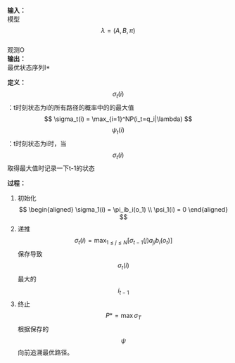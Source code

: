 **输入：**  
模型$$\lambda=(A, B, \pi)$$  
观测O  
**输出：**  
最优状态序列I*

**定义：**
$$\sigma_t(i)$$：t时刻状态为i的所有路径的概率中的的最大值  
$$
\sigma_t(i) = \max_{i=1}^NP(i_t=q_i|\lambda)
$$
$$\psi_t(i)$$：t时刻状态为i时，当$$\sigma_t(i)$$取得最大值时记录一下t-1的状态  

**过程：**
1. 初始化  
$$
\begin{aligned}
\sigma_1(i) = \pi_ib_i(o_1)  \\
\psi_1(i) = 0
\end{aligned}
$$
2. 递推  
$$
\sigma_t(i) = \max_{1\le j\le N}[\sigma_{t-1}(j)a_{ji}b_i(o_t)]
$$
保存导致$$\sigma_t(i)$$最大的$$i_{t-1}$$
3. 终止  
$$
P* = \max \sigma_T
$$
根据保存的$$\psi$$向前追溯最优路径。  